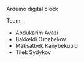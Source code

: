 Arduino digital clock


Team: 
* Abdukarim Avazi
* Bakkeldi Orozbekov 
* Maksatbek Kanybekuulu
* Tilek Sydykov
